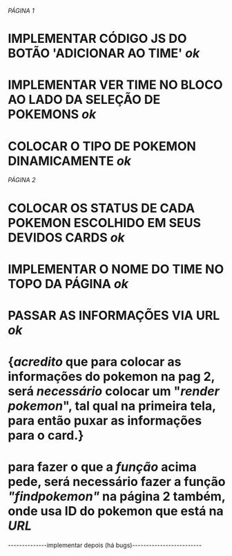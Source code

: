 *PÁGINA 1*

# IMPLEMENTAR CÓDIGO JS DO BOTÃO 'ADICIONAR AO TIME' *ok*

# IMPLEMENTAR VER TIME NO BLOCO AO LADO DA SELEÇÃO DE POKEMONS *ok*

# COLOCAR O TIPO DE POKEMON DINAMICAMENTE *ok*

*PÁGINA 2*

# COLOCAR OS STATUS DE CADA POKEMON ESCOLHIDO EM SEUS DEVIDOS CARDS *ok*

# IMPLEMENTAR O NOME DO TIME NO TOPO DA PÁGINA *ok*

# PASSAR AS INFORMAÇÕES VIA URL *ok*

# {*acredito* que para colocar as informações do pokemon na pag 2, será *necessário* colocar um "*render pokemon*", tal qual na primeira tela, para então puxar as informações para o card.}

# para fazer o que a *função* acima pede, será necessário fazer a função *"findpokemon"* na página 2 também, onde usa ID do pokemon que está na *URL*


--------------implementar depois (há bugs)-------------------------